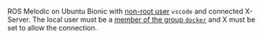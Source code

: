 ROS Melodic on Ubuntu Bionic with [non-root user](https://code.visualstudio.com/docs/remote/containers-advanced#_adding-a-nonroot-user-to-your-dev-container) `vscode` and connected X-Server. The local user must be a [member of the group `docker`](https://docs.docker.com/engine/install/linux-postinstall/) and X must be set to allow the connection.
